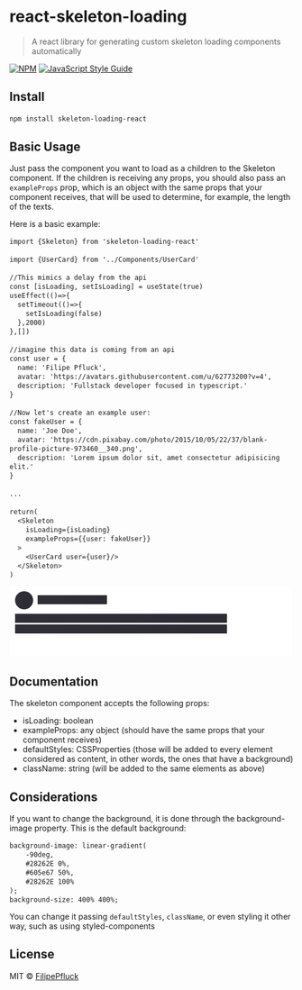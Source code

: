 # react-skeleton-loading

> A react library for generating custom skeleton loading components automatically

[![NPM](https://img.shields.io/npm/v/react-skeleton-loading.svg)](https://www.npmjs.com/package/react-skeleton-loading) [![JavaScript Style Guide](https://img.shields.io/badge/code_style-standard-brightgreen.svg)](https://standardjs.com)

## Install

```bash
npm install skeleton-loading-react
```

## Basic Usage 

Just pass the component you want to load as a children to the Skeleton component. 
If the children is receiving any props, you should also pass an `exampleProps` prop, which is an object with the same props that your component receives, 
that will be used to determine, for example, the length of the texts.

Here is a basic example: 
```
import {Skeleton} from 'skeleton-loading-react'

import {UserCard} from '../Components/UserCard'

//This mimics a delay from the api
const [isLoading, setIsLoading] = useState(true)
useEffect(()=>{
  setTimeout(()=>{
    setIsLoading(false)
  },2000)
},[])

//imagine this data is coming from an api
const user = {
  name: 'Filipe Pfluck',
  avatar: 'https://avatars.githubusercontent.com/u/62773200?v=4',
  description: 'Fullstack developer focused in typescript.'
}

//Now let's create an example user:
const fakeUser = {
  name: 'Joe Doe',
  avatar: 'https://cdn.pixabay.com/photo/2015/10/05/22/37/blank-profile-picture-973460__340.png',
  description: 'Lorem ipsum dolor sit, amet consectetur adipisicing elit.'
}

...

return(
  <Skeleton
    isLoading={isLoading}
    exampleProps={{user: fakeUser}}
  >
    <UserCard user={user}/>
  </Skeleton>
)
```

![GIF example](https://github.com/FilipePfluck/react-skeleton-loading/blob/main/skeleton.gif)

## Documentation 

The skeleton component accepts the following props: 
- isLoading: boolean
- exampleProps: any object (should have the same props that your component receives)
- defaultStyles: CSSProperties (those will be added to every element considered as content, in other words, the ones that have a background)
- className: string (will be added to the same elements as above)

## Considerations

If you want to change the background, it is done through the background-image property.
This is the default background: 
```
background-image: linear-gradient(
    -90deg,
    #28262E 0%,
    #605e67 50%,
    #28262E 100%
);
background-size: 400% 400%;
```
You can change it passing `defaultStyles`, `className`, or even styling it other way, such as using styled-components

## License

MIT © [FilipePfluck](https://github.com/FilipePfluck)
